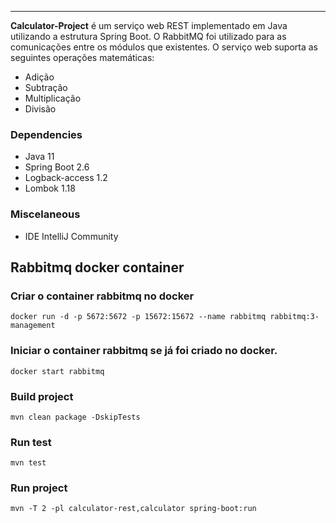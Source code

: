 ---
**Calculator-Project** é um serviço web REST implementado em Java utilizando a 
estrutura Spring Boot. O RabbitMQ foi utilizado para as comunicações entre os
módulos que existentes. O serviço web suporta as seguintes operações matemáticas:
- Adição
- Subtração
- Multiplicação
- Divisão

### Dependencies
- Java 11
- Spring Boot 2.6
- Logback-access 1.2
- Lombok 1.18

### Miscelaneous
- IDE IntelliJ Community

## Rabbitmq docker container
### Criar o container rabbitmq no docker
```
docker run -d -p 5672:5672 -p 15672:15672 --name rabbitmq rabbitmq:3-management
```
### Iniciar o container rabbitmq se já foi criado no docker.
```
docker start rabbitmq
```

### Build project
```
mvn clean package -DskipTests
```

### Run test
```
mvn test
```

### Run project
```
mvn -T 2 -pl calculator-rest,calculator spring-boot:run
```

